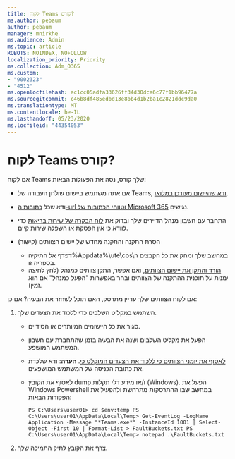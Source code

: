 ```yaml
---
title: לקוח Teams קורס?
ms.author: pebaum
author: pebaum
manager: mnirkhe
ms.audience: Admin
ms.topic: article
ROBOTS: NOINDEX, NOFOLLOW
localization_priority: Priority
ms.collection: Adm_O365
ms.custom:
- "9002323"
- "4512"
ms.openlocfilehash: ac1cc05adfa33626ff34d30dca6c77f1bb96477a
ms.sourcegitcommit: c46b8df485edbd13e8bb4d1b2ba1c2821ddc9da0
ms.translationtype: MT
ms.contentlocale: he-IL
ms.lasthandoff: 05/23/2020
ms.locfileid: "44354053"
---
```

# <a name="teams-client-crashing"></a>לקוח Teams קורס?

אם לקוח Teams שלך קורס, נסה את הפעולות הבאות:

- אם אתה משתמש ביישום שולחן העבודה של Teams, [ודא שהיישום מעודכן במלואו](https://support.office.com/article/Update-Microsoft-Teams-535a8e4b-45f0-4f6c-8b3d-91bca7a51db1).

- ודא שכל [כתובות ה-url וטווחי הכתובות של Microsoft 365](https://docs.microsoft.com/microsoftteams/connectivity-issues) נגישים.

- התחבר עם חשבון מנהל הדיירים שלך ובדוק את [לוח הבקרה של שירות בריאות](https://docs.microsoft.com/office365/enterprise/view-service-health) כדי לוודא כי אין הפסקת או השפלה שירות קיים.

- הסרת התקנה והתקנה מחדש של יישום הצוותים (קישור)
    - דפדף אל התיקיה%Appdata%\ute\cos\n במחשב שלך ומחק את כל הקבצים בספריה זו.
    - [הורד והתקן את יישום הצוותים](https://www.microsoft.com/microsoft-365/microsoft-teams/group-chat-software#office-DesktopAppDownload-ofoushy), ואם אפשר, התקן צוותים כמנהל (לחץ לחיצה ימנית על תוכנית ההתקנה של הצוותים ובחר באפשרות "הפעל כמנהל" אם הוא זמין).

אם לקוח הצוותים שלך עדיין מתרסק, האם תוכל לשחזר את הבעיה? אם כן:

1. השתמש במקליט השלבים כדי ללכוד את הצעדים שלך.
    - סגור את כל היישומים המיותרים או הסודיים.
    - הפעל את מקליט השלבים ושנה את הבעיה בזמן שהתחברת עם חשבון המשתמש המושפע.
    - [לאסוף את יומני הצוותים כי ללכוד את הצעדים המוקלט כי](https://docs.microsoft.com/microsoftteams/log-files). **הערה**: ודא שלכדת את כתובת הכניסה של המשתמש המושפעים.
    - לאסוף את הקובץ dump ו/או מידע דלי תקלות (Windows). הפעל את Windows Powershell במחשב שבו ההתרסקות מתרחשת ולהפעיל את הפקודות הבאות:

        `
        PS C:\Users\user01> cd $env:temp
        PS C:\Users\user01\AppData\Local\Temp> Get-EventLog -LogName Application -Message "*Teams.exe*" -InstanceId 1001 | Select-Object -First 10 | Format-List > FaultBuckets.txt
        PS C:\Users\user01\AppData\Local\Temp> notepad .\FaultBuckets.txt
        `
    
2. צרף את הקובץ לתיק התמיכה שלך.
